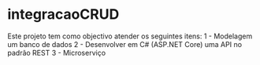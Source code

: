 # integracaoCRUD

Este projeto tem como objectivo atender os seguintes itens:
1 - Modelagem um banco de dados 
2 - Desenvolver em C# (ASP.NET Core) uma API no padrão REST 
3 - Microserviço
